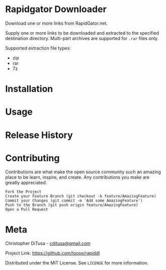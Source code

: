 # Rapidgator Downloader
Download one or more links from RapidGator.net.

Supply one or more links to be downloaded and extracted to the specified destination directory. Multi-part archives are supported for `.rar` files only.

Supported extraction file types:

* zip
* rar
* 7z

# Installation

# Usage

# Release History

# Contributing

Contributions are what make the open source community such an amazing place to be learn, inspire, and create. Any contributions you make are greatly appreciated.

    Fork the Project
    Create your Feature Branch (git checkout -b feature/AmazingFeature)
    Commit your Changes (git commit -m 'Add some AmazingFeature')
    Push to the Branch (git push origin feature/AmazingFeature)
    Open a Pull Request


# Meta

Christopher DiTusa - cditusa@gmail.com

Project Link: https://github.com/toose/rapiddl

Distributed under the MIT License. See `LICENSE` for more information.